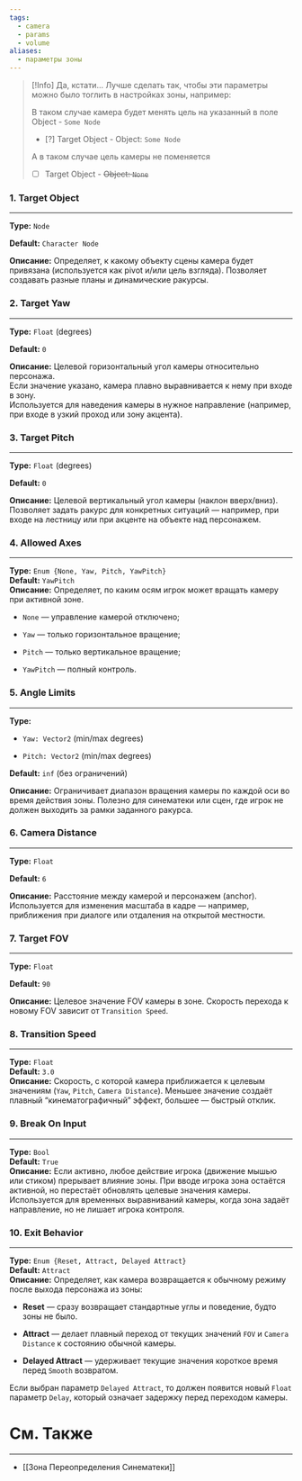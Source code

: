 ```yaml
---
tags:
  - camera
  - params
  - volume
aliases:
  - параметры зоны
---
```

>[!Info] Да, кстати...
>Лучше сделать так, чтобы эти параметры можно было тоглить в настройках зоны, например:
>
>В таком случае камера будет менять цель на указанный в поле Object - `Some Node` 
> - [?] Target Object
>       - Object: `Some Node`
> 
> А в таком случае цель камеры не поменяется
> - [ ] Target Object
>       - ~~Object: `None`~~
### 1. **Target Object**
___
**Type:** `Node` 

**Default:** `Character Node` 

**Описание:**  Определяет, к какому объекту сцены камера будет привязана (используется как pivot и/или цель взгляда). Позволяет создавать разные планы и динамические ракурсы.

### 2. **Target Yaw**
___
**Type:** `Float` (degrees)  

**Default:** `0`  

**Описание:**  Целевой горизонтальный угол камеры относительно персонажа.  
Если значение указано, камера плавно выравнивается к нему при входе в зону.  
Используется для наведения камеры в нужное направление (например, при входе в узкий проход или зону акцента).

### 3. **Target Pitch**
___
**Type:** `Float` (degrees)  

**Default:** `0`  

**Описание:**  Целевой вертикальный угол камеры (наклон вверх/вниз).  
Позволяет задать ракурс для конкретных ситуаций — например, при входе на лестницу или при акценте на объекте над персонажем.

### 4. **Allowed Axes**
___
**Type:** `Enum {None, Yaw, Pitch, YawPitch}`  
**Default:** `YawPitch`  
**Описание:**  Определяет, по каким осям игрок может вращать камеру при активной зоне.

- `None` — управление камерой отключено;

- `Yaw` — только горизонтальное вращение;

- `Pitch` — только вертикальное вращение;

- `YawPitch` — полный контроль. 

### 5. **Angle Limits**
___
**Type:**

- `Yaw: Vector2` (min/max degrees)

- `Pitch: Vector2` (min/max degrees)  

**Default:** `inf` (без ограничений)  

**Описание:**  Ограничивает диапазон вращения камеры по каждой оси во время действия зоны.  Полезно для синематеки или сцен, где игрок не должен выходить за рамки заданного ракурса.

### 6. **Camera Distance**
___
**Type:** `Float` 

**Default:** `6`  

**Описание:**  Расстояние между камерой и персонажем (anchor).  Используется для изменения масштаба в кадре — например, приближения при диалоге или отдаления на открытой местности.

### 7. **Target FOV**
___
**Type:** `Float`

**Default:** `90`

**Описание:**  Целевое значение FOV камеры в зоне. Скорость перехода к новому FOV зависит от `Transition Speed`.
### 8. **Transition Speed**
___
**Type:** `Float`  
**Default:** `3.0`  
**Описание:**  Скорость, с которой камера приближается к целевым значениям (`Yaw`, `Pitch`, `Camera Distance`).  Меньшее значение создаёт плавный “кинематографичный” эффект, большее — быстрый отклик.

### 9. **Break On Input**
___
**Type:** `Bool`  
**Default:** `True`  
**Описание:**  Если активно, любое действие игрока (движение мышью или стиком) прерывает влияние зоны. При вводе игрока зона остаётся активной, но перестаёт обновлять целевые значения камеры. Используется для временных выравниваний камеры, когда зона задаёт направление, но не лишает игрока контроля.
### 10. **Exit Behavior**
___
**Type:** `Enum {Reset, Attract, Delayed Attract}`  
**Default:** `Attract`  
**Описание:**  Определяет, как камера возвращается к обычному режиму после выхода персонажа из зоны:

- **Reset** — сразу возвращает стандартные углы и поведение, будто зоны не было.

- **Attract** — делает плавный переход от текущих значений `FOV` и `Camera Distance` к состоянию обычной камеры.

- **Delayed Attract** — удерживает текущие значения короткое время перед `Smooth` возвратом.

Если выбран параметр `Delayed Attract`, то должен появится новый `Float` параметр `Delay`, который означает задержку перед переходом камеры. 

# См. Также
___
- [[Зона Переопределения Синематеки]]
